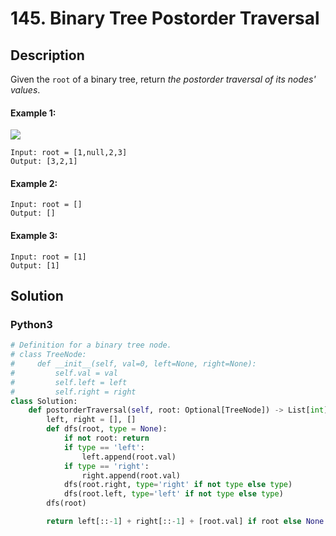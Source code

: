 # 145. Binary Tree Postorder Traversal

## Description
Given the `root` of a binary tree, return *the postorder traversal of its nodes' values*.

#### Example 1:
![](https://assets.leetcode.com/uploads/2020/08/28/pre1.jpg)
```
Input: root = [1,null,2,3]
Output: [3,2,1]
```

#### Example 2:
```
Input: root = []
Output: []
```

#### Example 3:
```
Input: root = [1]
Output: [1]
```


## Solution

### Python3
```python
# Definition for a binary tree node.
# class TreeNode:
#     def __init__(self, val=0, left=None, right=None):
#         self.val = val
#         self.left = left
#         self.right = right
class Solution:
    def postorderTraversal(self, root: Optional[TreeNode]) -> List[int]:
        left, right = [], []
        def dfs(root, type = None):
            if not root: return
            if type == 'left':
                left.append(root.val)
            if type == 'right':
                right.append(root.val)
            dfs(root.right, type='right' if not type else type)
            dfs(root.left, type='left' if not type else type)
        dfs(root)

        return left[::-1] + right[::-1] + [root.val] if root else None
```